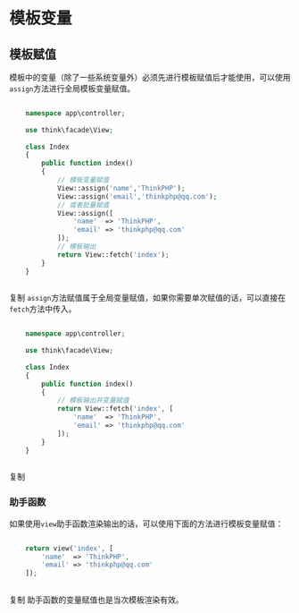 # 模板变量

## 模板赋值
模板中的变量（除了一些系统变量外）必须先进行模板赋值后才能使用，可以使用`assign`方法进行全局模板变量赋值。
```php

    namespace app\controller;
    
    use think\facade\View;
    
    class Index
    {
        public function index()
        {
            // 模板变量赋值
            View::assign('name','ThinkPHP');
            View::assign('email','thinkphp@qq.com');
            // 或者批量赋值
            View::assign([
                'name'  => 'ThinkPHP',
                'email' => 'thinkphp@qq.com'
            ]);
            // 模板输出
            return View::fetch('index');
        }
    }
    

```
复制
`assign`方法赋值属于全局变量赋值，如果你需要单次赋值的话，可以直接在`fetch`方法中传入。
```php

    namespace app\controller;
    
    use think\facade\View;
    
    class Index
    {
        public function index()
        {
            // 模板输出并变量赋值
            return View::fetch('index', [
                'name'  => 'ThinkPHP',
                'email' => 'thinkphp@qq.com'
            ]);
        }
    }
    

```
复制
### 助手函数
如果使用`view`助手函数渲染输出的话，可以使用下面的方法进行模板变量赋值：
```php

    return view('index', [
        'name'  => 'ThinkPHP',
        'email' => 'thinkphp@qq.com'
    ]);
    

```
复制
助手函数的变量赋值也是当次模板渲染有效。
